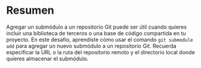 # Resumen

Agregar un submódulo a un repositorio Git puede ser útil cuando quieres incluir una biblioteca de terceros o una base de código compartida en tu proyecto. En este desafío, aprendiste cómo usar el comando `git submodule add` para agregar un nuevo submódulo a un repositorio Git. Recuerda especificar la URL o la ruta del repositorio remoto y el directorio local donde quieres almacenar el submódulo.
